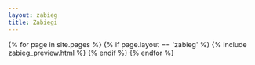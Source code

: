 ```yaml
---
layout: zabieg
title: Zabiegi
---
```

{% for page in site.pages %}
  {% if page.layout == 'zabieg' %}
  {% include zabieg_preview.html %}
  {% endif %}
{% endfor %}
